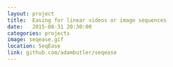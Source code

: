 ```yaml
---
layout: project
title:  Easing for linear videos or image sequences
date:   2015-08-31 20:30:00
categories: projects
image: seqease.gif
location: SeqEase
link: github.com/adambutler/seqease
---
```

